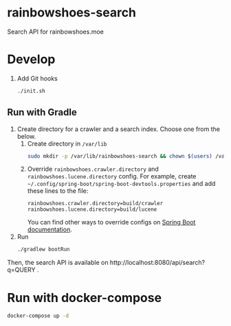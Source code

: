 # rainbowshoes-search
Search API for rainbowshoes.moe

# Develop

1. Add Git hooks
    ```sh
    ./init.sh
    ```

## Run with Gradle
1. Create directory for a crawler and a search index. Choose one from the below.
   1. Create directory in `/var/lib`
      ```sh
      sudo mkdir -p /var/lib/rainbowshoes-search && chown $(users) /var/lib/rainbowshoes-search
      ```
   1. Override `rainbowshoes.crawler.directory` and `rainbowshoes.lucene.directory` config. For example, create `~/.config/spring-boot/spring-boot-devtools.properties` and add these lines to the file:
      ```
      rainbowshoes.crawler.directory=build/crawler
      rainbowshoes.lucene.directory=build/lucene
      ```
      You can find other ways to override configs on
      [Spring Boot documentation](https://docs.spring.io/spring-boot/docs/current/reference/html/features.html#features.external-config).
1. Run
   ```sh
   ./gradlew bootRun
   ```

Then, the search API is available on http://localhost:8080/api/search?q=QUERY .

# Run with docker-compose

```sh
docker-compose up -d
```
